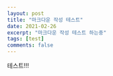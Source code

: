 ```yaml
---
layout: post
title: "마크다운 작성 테스트"
date: 2021-02-26
excerpt: "마크다운 작성 테스트 하는중"
tags: [test]
comments: false
---
```


테스트!!!
